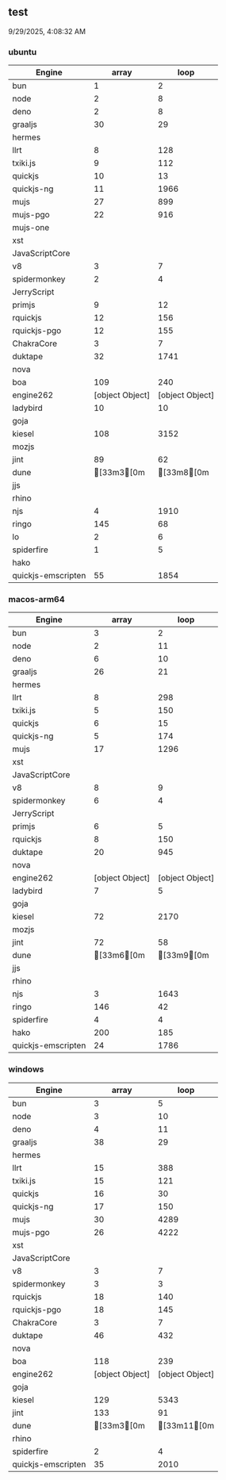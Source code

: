
## test
9/29/2025, 4:08:32 AM

### ubuntu
| Engine | array | loop |
| --- | --- | --- |
| bun | 1 | 2 |
| node | 2 | 8 |
| deno | 2 | 8 |
| graaljs | 30 | 29 |
| hermes |  |  |
| llrt | 8 | 128 |
| txiki.js | 9 | 112 |
| quickjs | 10 | 13 |
| quickjs-ng | 11 | 1966 |
| mujs | 27 | 899 |
| mujs-pgo | 22 | 916 |
| mujs-one |  |  |
| xst |  |  |
| JavaScriptCore |  |  |
| v8 | 3 | 7 |
| spidermonkey | 2 | 4 |
| JerryScript |  |  |
| primjs | 9 | 12 |
| rquickjs | 12 | 156 |
| rquickjs-pgo | 12 | 155 |
| ChakraCore | 3 | 7 |
| duktape | 32 | 1741 |
| nova |  |  |
| boa | 109 | 240 |
| engine262 | [object Object] | [object Object] |
| ladybird | 10 | 10 |
| goja |  |  |
| kiesel | 108 | 3152 |
| mozjs |  |  |
| jint | 89 | 62 |
| dune | [33m3[0m | [33m8[0m |
| jjs |  |  |
| rhino |  |  |
| njs | 4 | 1910 |
| ringo | 145 | 68 |
| lo | 2 | 6 |
| spiderfire | 1 | 5 |
| hako |  |  |
| quickjs-emscripten | 55 | 1854 |
### macos-arm64
| Engine | array | loop |
| --- | --- | --- |
| bun | 3 | 2 |
| node | 2 | 11 |
| deno | 6 | 10 |
| graaljs | 26 | 21 |
| hermes |  |  |
| llrt | 8 | 298 |
| txiki.js | 5 | 150 |
| quickjs | 6 | 15 |
| quickjs-ng | 5 | 174 |
| mujs | 17 | 1296 |
| xst |  |  |
| JavaScriptCore |  |  |
| v8 | 8 | 9 |
| spidermonkey | 6 | 4 |
| JerryScript |  |  |
| primjs | 6 | 5 |
| rquickjs | 8 | 150 |
| duktape | 20 | 945 |
| nova |  |  |
| engine262 | [object Object] | [object Object] |
| ladybird | 7 | 5 |
| goja |  |  |
| kiesel | 72 | 2170 |
| mozjs |  |  |
| jint | 72 | 58 |
| dune | [33m6[0m | [33m9[0m |
| jjs |  |  |
| rhino |  |  |
| njs | 3 | 1643 |
| ringo | 146 | 42 |
| spiderfire | 4 | 4 |
| hako | 200 | 185 |
| quickjs-emscripten | 24 | 1786 |
### windows
| Engine | array | loop |
| --- | --- | --- |
| bun | 3 | 5 |
| node | 3 | 10 |
| deno | 4 | 11 |
| graaljs | 38 | 29 |
| hermes |  |  |
| llrt | 15 | 388 |
| txiki.js | 15 | 121 |
| quickjs | 16 | 30 |
| quickjs-ng | 17 | 150 |
| mujs | 30 | 4289 |
| mujs-pgo | 26 | 4222 |
| xst |  |  |
| JavaScriptCore |  |  |
| v8 | 3 | 7 |
| spidermonkey | 3 | 3 |
| rquickjs | 18 | 140 |
| rquickjs-pgo | 18 | 145 |
| ChakraCore | 3 | 7 |
| duktape | 46 | 432 |
| nova |  |  |
| boa | 118 | 239 |
| engine262 | [object Object] | [object Object] |
| goja |  |  |
| kiesel | 129 | 5343 |
| jint | 133 | 91 |
| dune | [33m3[0m | [33m11[0m |
| rhino |  |  |
| spiderfire | 2 | 4 |
| quickjs-emscripten | 35 | 2010 |
